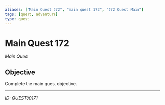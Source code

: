 ```yaml
---
aliases: ["Main Quest 172", "main quest 172", "172 Quest Main"]
tags: [quest, adventure]
type: quest
---
```


# Main Quest 172

*Main Quest*

## Objective
Complete the main quest objective.

---
*ID: QUEST00171*